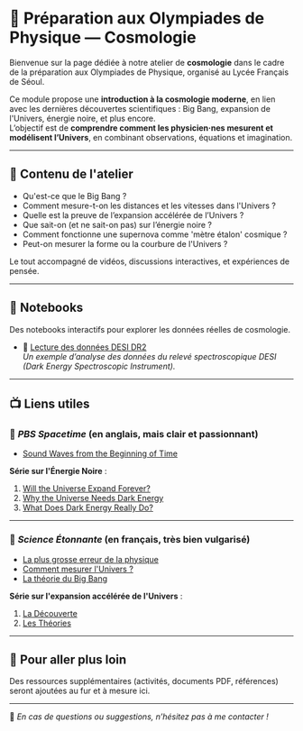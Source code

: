 # 🌌 Préparation aux Olympiades de Physique — Cosmologie

Bienvenue sur la page dédiée à notre atelier de **cosmologie** dans le cadre de la préparation aux Olympiades de Physique, organisé au Lycée Français de Séoul.

Ce module propose une **introduction à la cosmologie moderne**, en lien avec les dernières découvertes scientifiques : Big Bang, expansion de l'Univers, énergie noire, et plus encore.  
L’objectif est de **comprendre comment les physicien·nes mesurent et modélisent l’Univers**, en combinant observations, équations et imagination.

---

## 🔭 Contenu de l'atelier

- Qu'est-ce que le Big Bang ?
- Comment mesure-t-on les distances et les vitesses dans l'Univers ?
- Quelle est la preuve de l’expansion accélérée de l’Univers ?
- Que sait-on (et ne sait-on pas) sur l’énergie noire ?
- Comment fonctionne une supernova comme 'mètre étalon' cosmique ?
- Peut-on mesurer la forme ou la courbure de l'Univers ?

Le tout accompagné de vidéos, discussions interactives, et expériences de pensée.

---
## 📓 Notebooks

Des notebooks interactifs pour explorer les données réelles de cosmologie.

- 🔹 [Lecture des données DESI DR2](Data/read_desi_dr2.ipynb)  
  *Un exemple d’analyse des données du relevé spectroscopique DESI (Dark Energy Spectroscopic Instrument).*

---
## 📺 Liens utiles

### 🔹 *PBS Spacetime* (en anglais, mais clair et passionnant)

- [Sound Waves from the Beginning of Time](https://www.youtube.com/watch?v=PPpUxoeooZk)

**Série sur l'Énergie Noire** :
1. [Will the Universe Expand Forever?](https://www.youtube.com/watch?v=xZTb6sfHEX8)
2. [Why the Universe Needs Dark Energy](https://www.youtube.com/watch?v=-4PayaEgEZc)
3. [What Does Dark Energy Really Do?](https://www.youtube.com/watch?v=RUE_LUqcTvM)

---

### 🔹 *Science Étonnante* (en français, très bien vulgarisé)

- [La plus grosse erreur de la physique](https://www.youtube.com/watch?v=EmfvKXO5DZk)
- [Comment mesurer l'Univers ?](https://www.youtube.com/watch?v=FGwmAEMabm4)
- [La théorie du Big Bang](https://www.youtube.com/watch?v=lms2jQeHnVs)

**Série sur l'expansion accélérée de l'Univers** :
1. [La Découverte](https://www.youtube.com/watch?v=Zg8VGEdcY84)
2. [Les Théories](https://www.youtube.com/watch?v=v-lZ1e9IMNM)

---

## 🧠 Pour aller plus loin

Des ressources supplémentaires (activités, documents PDF, références) seront ajoutées au fur et à mesure ici.

---

📧 *En cas de questions ou suggestions, n’hésitez pas à me contacter !*

